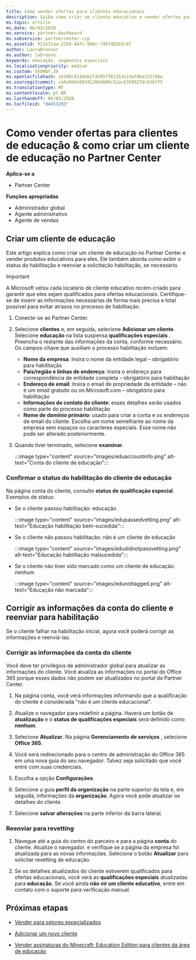 ```yaml
---
title: Como vender ofertas para clientes educacionais
description: Saiba como criar um cliente educativo e vender ofertas para eles no Partner Center.
ms.topic: article
ms.date: 06/03/2020
ms.service: partner-dashboard
ms.subservice: partnercenter-csp
ms.assetid: 913e31aa-21b9-447c-988c-7487d82b3c4f
author: LauraBrenner
ms.author: labrenne
keywords: educação, segmentos especiais
ms.localizationpriority: medium
ms.custom: SEOMAY.20
ms.openlocfilehash: 24100c6316eb2f4d957562163e1daf0ba15119be
ms.sourcegitcommit: ca6e0d4a9034120dd600c52ac67b9927dc63b7f5
ms.translationtype: MT
ms.contentlocale: pt-BR
ms.lasthandoff: 06/05/2020
ms.locfileid: "84453293"
---
```

# <a name="how-to-sell-offers-to-education-customers--how-to-create-an-education-customer-in-partner-center"></a>Como vender ofertas para clientes de educação & como criar um cliente de educação no Partner Center

**Aplica-se a**

- Partner Center

**Funções apropriadas**

- Administrador global
- Agente administrativo
- Agente de vendas

## <a name="create-an-education-customer"></a>Criar um cliente de educação

Este artigo explica como criar um cliente de educação no Partner Center e vender produtos educativos para eles. Ele também aborda como exibir o status do habilitação e reenviar a solicitação habilitação, se necessário.

> [!IMPORTANT]
> A Microsoft vetsu cada locatário de cliente educativo recém-criado para garantir que eles sejam qualificados para ofertas educacionais.  Certifique-se de inserir as informações necessárias de forma mais precisa e total possível para evitar atrasos no processo de habilitação.

1. Conecte-se ao Partner Center.

2. Selecione **clientes** e, em seguida, selecione **Adicionar um cliente**. Selecione **educação** na lista suspensa **qualificações especiais** .  Preencha o restante das informações da conta, conforme necessário.  Os campos-chave que auxiliam o processo habilitação incluem:

   - **Nome da empresa**: Insira o nome da entidade legal – obrigatório para habilitação
   - **País/região e linhas de endereço**: Insira o endereço para correspondência de entidade completa – obrigatório para habilitação
   - **Endereço de email**: Insira o email de propriedade da entidade – não é um email gratuito ou on.Microsoft.com – obrigatório para habilitação
   - **Informações de contato do cliente**: esses detalhes serão usados como parte do processo habilitação
   - **Nome de domínio primário**: usado para criar a conta e os endereços de email do cliente.  Escolha um nome semelhante ao nome da empresa sem espaços ou caracteres especiais.  Esse nome não pode ser alterado posteriormente.

3. Quando tiver terminado, selecione **examinar**.

   :::image type="content" source="images/eduaccountinfo.png" alt-text="Conta do cliente de educação":::

### <a name="confirm-your-education-customers-vetting-status"></a>Confirmar o status do habilitação do cliente de educação

Na página conta do cliente, consulte **status de qualificação especial**.
Exemplos de status:

- Se o cliente passou habilitação: educação

   :::image type="content" source="images/edupassedvetting.png" alt-text="Educação habilitação bem-sucedida":::

- Se o cliente não passou habilitação: não é um cliente de educação

   :::image type="content" source="images/edudidnotpassvetting.png" alt-text="Educação habilitação malsucedida":::

- Se o cliente não tiver sido marcado como um cliente de educação: nenhum

   :::image type="content" source="images/edunottagged.png" alt-text="Educação não marcada":::

## <a name="correct-the-customer-account-info-and-resubmit-for-vetting"></a>Corrigir as informações da conta do cliente e reenviar para habilitação  

Se o cliente falhar na habilitação inicial, agora você poderá corrigir as informações e reenviá-las.

### <a name="correct-the-customer-account-information"></a>Corrigir as informações da conta do cliente

Você deve ter privilégios de administrador global para atualizar as informações do cliente. Você atualiza as informações no portal do Office 365 porque esses dados não podem ser atualizados no portal do Partner Center.

1. Na página conta, você verá informações informando que a qualificação do cliente é considerada "não é um cliente educacional".

2. Atualize o navegador para redefinir a página. Haverá um botão de **atualização** e o **status de qualificações especiais** será definido como **nenhum**.

3. Selecione **Atualizar**. Na página **Gerenciamento de serviços** , selecione **Office 365**.

4. Você será redirecionado para o centro de administração do Office 365 em uma nova guia do seu navegador. Talvez seja solicitado que você entre com suas credenciais.

5. Escolha a opção **Configurações**.

6. Selecione a guia **perfil da organização** na parte superior da tela e, em seguida, informações da **organização**. Agora você pode atualizar os detalhes do cliente.

7. Selecione **salvar alterações** na parte inferior da barra lateral.  

### <a name="resubmit-for-revetting"></a>Reenviar para revetting

1. Navegue até a guia do centro do parceiro e para a página **conta** do cliente. Atualize o navegador. e verifique se a página da empresa foi atualizada para as novas informações. Selecione o botão **Atualizar** para solicitar revetting de educação.

2. Se os detalhes atualizados do cliente estiverem qualificados para ofertas educacionais, você verá as **qualificações especiais** atualizadas para **educação**. Se você ainda **não vir um cliente educativo**, entre em contato com o suporte para verificação manual.

## <a name="next-steps"></a>Próximas etapas

- [Vender para setores especializados](get-special-pricing-for-offers.md)

- [Adicionar um novo cliente](add-a-new-customer.md)

- [Vender assinaturas do Minecraft: Education Edition para clientes da área de educação](minecraft-subscriptions.md)
